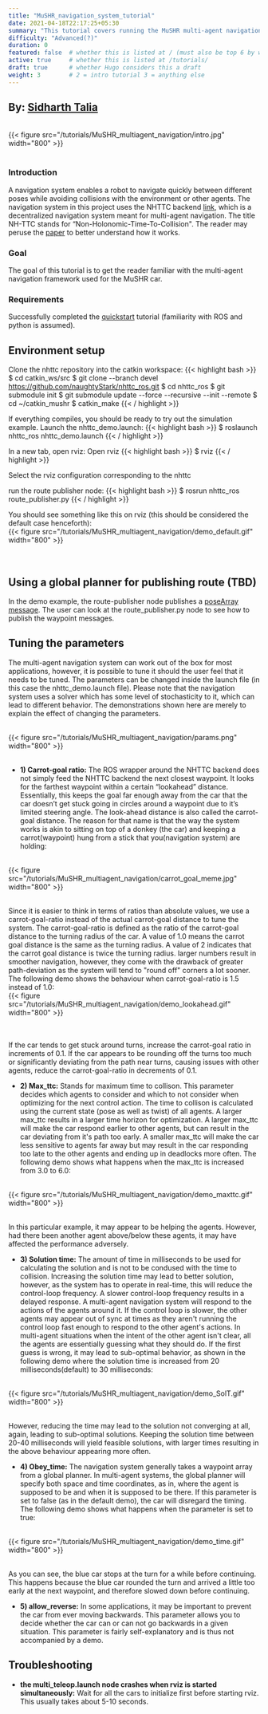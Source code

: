 ```yaml
---
title: "MuSHR_navigation_system_tutorial"
date: 2021-04-18T22:17:25+05:30
summary: "This tutorial covers running the MuSHR multi-agent navigation stack in simulation"
difficulty: "Advanced(?)"
duration: 0
featured: false  # whether this is listed at / (must also be top 6 by weight). 
active: true     # whether this is listed at /tutorials/
draft: true      # whether Hugo considers this a draft
weight: 3        # 2 = intro tutorial 3 = anything else
---
```


<h2> By: <a href=https://mushr.io/>Sidharth Talia</a></h2>

<!-- Header figure required! -->
<br>
{{< figure src="/tutorials/MuSHR_multiagent_navigation/intro.jpg" width="800" >}} <br>                           
<br>

### Introduction
A navigation system enables a robot to navigate quickly between different poses while avoiding collisions with the environment or other agents. The navigation system in this project uses the NHTTC backend [link](https://github.com/davisbo/NHTTC), which is a decentralized navigation system meant for multi-agent navigation. The title NH-TTC stands for “Non-Holonomic-Time-To-Collision". The reader may peruse the [paper](http://motion.cs.umn.edu/r/NH-TTC/arxiv-NHTTC.pdf) to better understand how it works.

### Goal
The goal of this tutorial is to get the reader familiar with the multi-agent navigation framework used for the MuSHR car.

### Requirements
Successfully completed the [quickstart](https://mushr.io/tutorials/quickstart/) tutorial (familiarity with ROS and python is assumed).

## Environment setup
Clone the nhttc repository into the catkin workspace: 
{{< highlight bash >}}
$ cd catkin_ws/src
$ git clone --branch devel https://github.com/naughtyStark/nhttc_ros.git
$ cd nhttc_ros
$ git submodule init
$ git submodule update --force --recursive --init --remote
$ cd ~/catkin_mushr
$ catkin_make
{{< / highlight >}}

If everything compiles, you should be ready to try out the simulation example. Launch the nhttc_demo.launch:
{{< highlight bash >}}
$ roslaunch nhttc_ros nhttc_demo.launch
{{< / highlight >}}

In a new tab, open rviz:
Open rviz
{{< highlight bash >}}
$ rviz
{{< / highlight >}}

Select the rviz configuration corresponding to the nhttc 

run the route publisher node:
{{< highlight bash >}}
$ rosrun nhttc_ros route_publisher.py
{{< / highlight >}}

You should see something like this on rviz (this should be considered the default case henceforth):
<br>
{{< figure src="/tutorials/MuSHR_multiagent_navigation/demo_default.gif" width="800" >}} <br>                           
<br>

## Using a global planner for publishing route (TBD)
In the demo example, the route-publisher node publishes a [poseArray message](http://docs.ros.org/en/melodic/api/geometry_msgs/html/msg/PoseArray.html). The user can look at the route_publisher.py node to see how to publish the waypoint messages. 

## Tuning the parameters
The multi-agent navigation system can work out of the box for most applications, however, it is possible to tune it should the user feel that it needs to be tuned. The parameters can be changed inside the launch file (in this case the nhttc_demo.launch file). Please note that the navigation system uses a solver which has some level of stochasticity to it, which can lead to different behavior. The demonstrations shown here are merely to explain the effect of changing the parameters.

<br>
{{< figure src="/tutorials/MuSHR_multiagent_navigation/params.png" width="800" >}} <br>                           
<br>

* **1) Carrot-goal ratio:** The ROS wrapper around the NHTTC backend does not simply feed the NHTTC backend the next closest waypoint. It looks for the farthest waypoint within a certain “lookahead” distance. Essentially, this keeps the goal far enough away from the car that the car doesn’t get stuck going in circles around a waypoint due to it’s limited steering angle. The look-ahead distance is also called the carrot-goal distance. The reason for that name is that the way the system works is akin to sitting on top of a donkey (the car) and keeping a carrot(waypoint) hung from a stick that you(navigation system) are holding:

<br>
{{< figure src="/tutorials/MuSHR_multiagent_navigation/carrot_goal_meme.jpg" width="800" >}} <br>                           
<br>

Since it is easier to think in terms of ratios than absolute values, we use a carrot-goal-ratio instead of the actual carrot-goal distance to tune the system. The carrot-goal-ratio is defined as the ratio of the carrot-goal distance to the turning radius of the car. A value of 1.0 means the carrot goal distance is the same as the turning radius. A value of 2 indicates that the carrot goal distance is twice the turning radius. larger numbers result in smoother navigation, however, they come with the drawback of greater path-deviation as the system will tend to "round off" corners a lot sooner. The following demo shows the behaviour when carrot-goal-ratio is 1.5 instead of 1.0:
<br>
{{< figure src="/tutorials/MuSHR_multiagent_navigation/demo_lookahead.gif" width="800" >}} <br>                           
<br>

If the car tends to get stuck around turns, increase the carrot-goal ratio in increments of 0.1. If the car appears to be rounding off the turns too much or significantly deviating from the path near turns, causing issues with other agents, reduce the carrot-goal-ratio in decrements of 0.1. 

* **2) Max_ttc:** Stands for maximum time to collison. This parameter decides which agents to consider and which to not consider when optimizing for the next control action. The time to collison is calculated using the current state (pose as well as twist) of all agents. A larger max_ttc results in a larger time horizon for optimization. A larger max_ttc will make the car respond earlier to other agents, but can result in the car deviating from it's path too early. A smaller max_ttc will make the car less sensitive to agents far away but may result in the car responding too late to the other agents and ending up in deadlocks more often. The following demo shows what happens when the max_ttc is increased from 3.0 to 6.0: 

<br>
{{< figure src="/tutorials/MuSHR_multiagent_navigation/demo_maxttc.gif" width="800" >}} <br>                           
<br>

In this particular example, it may appear to be helping the agents. However, had there been another agent above/below these agents, it may have affected the performance adversely.

* **3) Solution time:** The amount of time in milliseconds to be used for calculating the solution and is not to be condused with the time to collision. Increasing the solution time may lead to better solution, however, as the system has to operate in real-time, this will reduce the control-loop frequency. A slower control-loop frequency results in a delayed response. A multi-agent navigation system will respond to the actions of the agents around it. If the control loop is slower, the other agents may appear out of sync at times as they aren't running the control loop fast enough to respond to the other agent's actions. In multi-agent situations when the intent of the other agent isn't clear, all the agents are essentially guessing what they should do. If the first guess is wrong, it may lead to sub-optimal behavior, as shown in the following demo where the solution time is increased from 20 milliseconds(default) to 30 milliseconds:

<br>
{{< figure src="/tutorials/MuSHR_multiagent_navigation/demo_SolT.gif" width="800" >}} <br>                           
<br>

However, reducing the time may lead to the solution not converging at all, again, leading to sub-optimal solutions. Keeping the solution time between 20-40 milliseconds will yield feasible solutions, with larger times resulting in the above behaviour appearing more often.

* **4) Obey_time:** The navigation system generally takes a waypoint array from a global planner. In multi-agent systems, the global planner will specify both space and time coordinates, as in, where the agent is supposed to be and when it is supposed to be there. If this parameter is set to false (as in the default demo), the car will disregard the timing. The following demo shows what happens when the parameter is set to true:

<br>
{{< figure src="/tutorials/MuSHR_multiagent_navigation/demo_time.gif" width="800" >}} <br>                           
<br>

As you can see, the blue car stops at the turn for a while before continuing. This happens because the blue car rounded the turn and arrived a little too early at the next waypoint, and therefore slowed down before continuing.

* **5) allow_reverse:** In some applications, it may be important to prevent the car from ever moving backwards. This parameter allows you to decide whether the car can or can not go backwards in a given situation. This parameter is fairly self-explanatory and is thus not accompanied by a demo.


## Troubleshooting
* **the multi_teleop.launch node crashes when rviz is started simultaneously:** Wait for all the cars to initialize first before starting rviz. This usually takes about 5-10 seconds. 